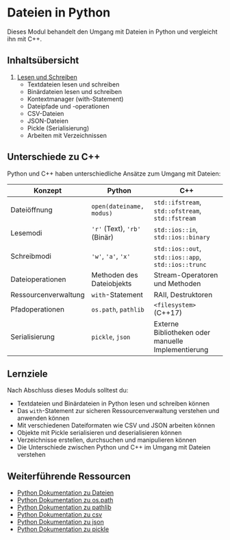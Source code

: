 # Dateien in Python

Dieses Modul behandelt den Umgang mit Dateien in Python und vergleicht ihn mit C++.

## Inhaltsübersicht

1. [Lesen und Schreiben](01_lesen_schreiben.py)
   - Textdateien lesen und schreiben
   - Binärdateien lesen und schreiben
   - Kontextmanager (with-Statement)
   - Dateipfade und -operationen
   - CSV-Dateien
   - JSON-Dateien
   - Pickle (Serialisierung)
   - Arbeiten mit Verzeichnissen

## Unterschiede zu C++

Python und C++ haben unterschiedliche Ansätze zum Umgang mit Dateien:

| Konzept | Python | C++ |
|---------|--------|-----|
| Dateiöffnung | `open(dateiname, modus)` | `std::ifstream`, `std::ofstream`, `std::fstream` |
| Lesemodi | `'r'` (Text), `'rb'` (Binär) | `std::ios::in`, `std::ios::binary` |
| Schreibmodi | `'w'`, `'a'`, `'x'` | `std::ios::out`, `std::ios::app`, `std::ios::trunc` |
| Dateioperationen | Methoden des Dateiobjekts | Stream-Operatoren und Methoden |
| Ressourcenverwaltung | `with`-Statement | RAII, Destruktoren |
| Pfadoperationen | `os.path`, `pathlib` | `<filesystem>` (C++17) |
| Serialisierung | `pickle`, `json` | Externe Bibliotheken oder manuelle Implementierung |

## Lernziele

Nach Abschluss dieses Moduls solltest du:

- Textdateien und Binärdateien in Python lesen und schreiben können
- Das `with`-Statement zur sicheren Ressourcenverwaltung verstehen und anwenden können
- Mit verschiedenen Dateiformaten wie CSV und JSON arbeiten können
- Objekte mit Pickle serialisieren und deserialisieren können
- Verzeichnisse erstellen, durchsuchen und manipulieren können
- Die Unterschiede zwischen Python und C++ im Umgang mit Dateien verstehen

## Weiterführende Ressourcen

- [Python Dokumentation zu Dateien](https://docs.python.org/3/tutorial/inputoutput.html#reading-and-writing-files)
- [Python Dokumentation zu os.path](https://docs.python.org/3/library/os.path.html)
- [Python Dokumentation zu pathlib](https://docs.python.org/3/library/pathlib.html)
- [Python Dokumentation zu csv](https://docs.python.org/3/library/csv.html)
- [Python Dokumentation zu json](https://docs.python.org/3/library/json.html)
- [Python Dokumentation zu pickle](https://docs.python.org/3/library/pickle.html)